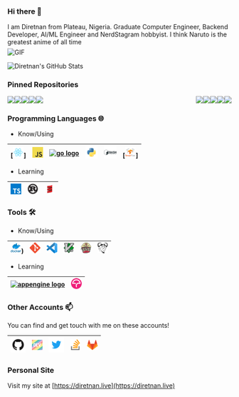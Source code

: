 ### Hi there 👋

I am Diretnan from Plateau, Nigeria. Graduate Computer Engineer, Backend Developer, AI/ML Engineer and NerdStagram hobbyist. I think Naruto is the greatest anime of all time
<br />
<img align="middle" height="270px" width="450px" alt="GIF" src="https://media.giphy.com/media/K6LQWZDmgFM8o/giphy.gif" />
<br />

![Diretnan's GitHub Stats](https://github-readme-stats.vercel.app/api?username=deven96&show_icons=true&title_color=fff&icon_color=79ff97&text_color=9f9f9f&bg_color=151515)

### Pinned Repositories

<div>
<p style="text-align: center;"> 
<a href="https://github.com/Go-phie/scalic">
  <img align="left" src="https://github-readme-stats.vercel.app/api/pin/?username=Go-phie&repo=scalic" />
</a>
<a href="https://github.com/bisoncorps/search-engine-parser">
  <img align="right" src="https://github-readme-stats.vercel.app/api/pin/?username=bisoncorps&repo=search-engine-parser" />
</a>
<a href="https://github.com/deven96/Simple_GAN">
  <img align="left" src="https://github-readme-stats.vercel.app/api/pin/?username=deven96&repo=Simple_GAN" />
</a>
<a href="https://github.com/bisoncorps/signalum">
  <img align="right" src="https://github-readme-stats.vercel.app/api/pin/?username=bisoncorps&repo=signalum" />
</a>
<a href="https://github.com/Go-phie/gophie-web">
  <img align="left" src="https://github-readme-stats.vercel.app/api/pin/?username=Go-phie&repo=gophie-web" />
</a>
<a href="https://github.com/bisoncorps/signalum-desktop">
  <img align="right" src="https://github-readme-stats.vercel.app/api/pin/?username=bisoncorps&repo=signalum-desktop" />
</a>
<a href="https://github.com/deven96/fuskar-backend">
  <img align="left" src="https://github-readme-stats.vercel.app/api/pin/?username=deven96&repo=fuskar-backend" />
</a>
<a href="https://github.com/bisoncorps/signalum">
  <img align="right" src="https://github-readme-stats.vercel.app/api/pin/?username=bisoncorps&repo=signalum" />
</a>
<a href="https://github.com/bisoncorps/imageQ">
  <img align="left" src="https://github-readme-stats.vercel.app/api/pin/?username=bisoncorps&repo=imageQ" />
</a>
<a href="https://github.com/Go-phie/gophie">
  <img align="right" src="https://github-readme-stats.vercel.app/api/pin/?username=Go-phie&repo=gophie" />
</a>
</p>
</div>
<br/>

### Programming Languages 🌐

- Know/Using

| [<img src="https://raw.githubusercontent.com/github/explore/cfd26557025b2ccaa2d3d25f3e518e29ebea05c5/topics/react/react.png" alt="react logo" width="24">] | [<img src="https://raw.githubusercontent.com/github/explore/80688e429a7d4ef2fca1e82350fe8e3517d3494d/topics/javascript/javascript.png" alt="js logo" width="24">](https://developer.mozilla.org/en-US/docs/Web/JavaScript) | [<img src="https://raw.githubusercontent.com/Delta456/Delta456/master/img/golang.png" alt="go logo" width="38">](https://golang.org/)  |  [<img src="https://raw.githubusercontent.com/github/explore/80688e429a7d4ef2fca1e82350fe8e3517d3494d/topics/python/python.png" alt="python logo" width="28">](https://www.python.org/) | [<img src="https://raw.githubusercontent.com/github/explore/80688e429a7d4ef2fca1e82350fe8e3517d3494d/topics/bash/bash.png" alt="bash logo" width="28">](https://www.gnu.org/software/bash/)  | [<img src="https://raw.githubusercontent.com/github/explore/cfd26557025b2ccaa2d3d25f3e518e29ebea05c5/topics/tensorflow/tensorflow.png" alt="tensorflow logo" width="24">]
|---|---|---|---|---|---|

- Learning

| [<img src="https://raw.githubusercontent.com/github/explore/80688e429a7d4ef2fca1e82350fe8e3517d3494d/topics/typescript/typescript.png" alt="ts logo" width="24">](https://www.typescriptlang.org/) |  [<img src="https://raw.githubusercontent.com/github/explore/80688e429a7d4ef2fca1e82350fe8e3517d3494d/topics/rust/rust.png" alt="rust logo" width="24">](https://www.rust-lang.org/)| [<img src="https://raw.githubusercontent.com/github/explore/80688e429a7d4ef2fca1e82350fe8e3517d3494d/topics/scala/scala.png" alt="scala logo" width="24">](https://www.scala-lang.org/)|
|---|---|---|

### Tools 🛠️

- Know/Using

| [<img src="https://raw.githubusercontent.com/github/explore/80688e429a7d4ef2fca1e82350fe8e3517d3494d/topics/docker/docker.png" alt="docker logo" width="24">](https://www.docker.com/)) | [<img src="https://raw.githubusercontent.com/deven96/deven96/master/img/git.png" alt="git logo" width="24">](https://git-scm.com/) | [<img src="https://raw.githubusercontent.com/deven96/deven96/master/img/vscode.png" alt="vscode logo" width="24">](https://code.visualstudio.com/) | [<img src="https://raw.githubusercontent.com/github/explore/80688e429a7d4ef2fca1e82350fe8e3517d3494d/topics/vim/vim.png" alt="vim logo" width="24">](https://www.vim.org/) |  [<img src="https://raw.githubusercontent.com/deven96/deven96/master/img/travis_ci.png" alt="travis ci logo" width="24">](https://travis-ci.org/) | [<img src="https://raw.githubusercontent.com/deven96/deven96/master/img/gnu_make.png" alt="gnu make logo" width="24">](https://www.gnu.org/software/make/manual/make.html) |
|---|---|---|---|---|---|

- Learning

| [<img src="http://securityaffairs.co/wordpress/wp-content/uploads/2014/12/google-app-engine.png" alt="appengine logo" width="36">](https://cloud.google.com/appengine) | [<img src="https://raw.githubusercontent.com/deven96/deven96/master/img/codecov.png" alt="codecov logo" width="24">](https://codecov.io/)|
|---|---|

### Other Accounts 📫

You can find and get touch with me on these accounts!

| [<img src="https://raw.githubusercontent.com/deven96/deven96/master/img/github.png" alt="github logo" width="34">](https://github.com/deven96)| [<img src="https://raw.githubusercontent.com/deven96/deven96/master/img/dev.png" alt="dev logo" width="24">](https://dev.to/deven96)| [<img src="https://raw.githubusercontent.com/deven96/deven96/master/img/twitter.png" alt="twitter logo" width="34">](https://twitter.com/_deven96) | [<img src="https://raw.githubusercontent.com/deven96/deven96/master/img/stack.svg" alt="stack logo" width="24">](https://stackoverflow.com/users/9456514/diretnan-domnan) | [<img src="https://raw.githubusercontent.com/deven96/deven96/master/img/gitlab.png" alt="gitlab logo" width="24">](https://gitlab.com/deven96)
|---|---|---|---|---|

### Personal Site

Visit my site at [https://diretnan.live](https://diretnan.live)
